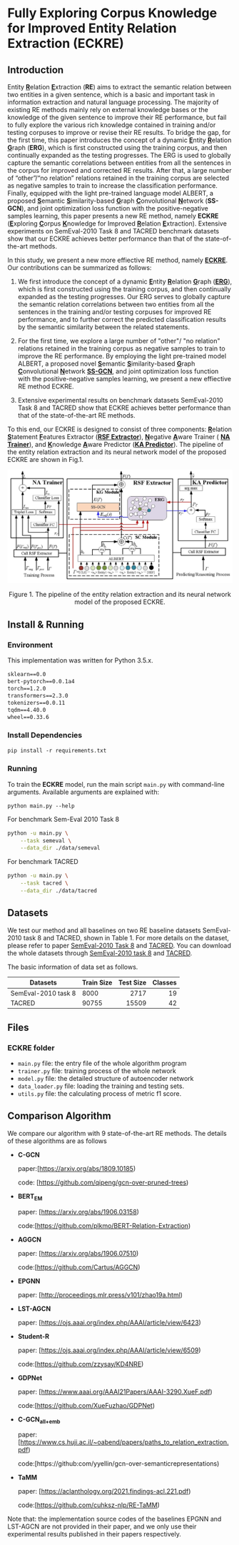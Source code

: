# Fully Exploring Corpus Knowledge for Improved Entity Relation Extraction (ECKRE)
## Introduction

Entity <u>**R**</u>elation <u>**E**</u>xtraction (**RE**) aims to extract the semantic relation between two entities in a given sentence, which is a basic and important task in information extraction and natural language processing. The majority of existing RE methods mainly rely on external knowledge bases or the knowledge of the given sentence to improve their RE performance, but fail to fully explore the various rich knowledge contained in training and/or testing corpuses to improve or revise their RE results. To bridge the gap, for the first time, this paper introduces the concept of a dynamic <u>**E**</u>ntity <u>**R**</u>elation <u>**G**</u>raph (**ERG**), which is first constructed using the training corpus, and then continually expanded as the testing progresses. The ERG is used to globally capture the semantic correlations between entities from all the sentences in the corpus for improved and corrected RE results. After that, a large number of “other”/“no relation” relations retained in the training corpus are selected as negative samples to train to increase the classification performance. Finally, equipped with the light pre-trained language model ALBERT, a proposed <u>**S**</u>emantic <u>**S**</u>imilarity-based <u>**G**</u>raph <u>**C**</u>onvolutional <u>**N**</u>etwork (**SS-GCN**), and joint optimization loss function with the positive-negative samples learning, this paper presents a new RE method, namely **ECKRE** (<u>**E**</u>xploring <u>**C**</u>orpus <u>**K**</u>nowledge for Improved <u>**R**</u>elation <u>**E**</u>xtraction). Extensive experiments on SemEval-2010 Task 8 and TACRED benchmark datasets show that our ECKRE achieves better performance than that of the state-of-the-art methods. 

In this study, we present a new more effiective RE method, namely <u>**ECKRE**</u>. Our contributions can be summarized as follows:


1. We first introduce the concept of a dynamic <u>**E**</u>ntity <u>**R**</u>elation <u>**G**</u>raph (<u>**ERG**</u>), which is first constructed using the training corpus, and then continually expanded as the testing progresses. Our ERG serves to globally capture the semantic relation correlations between two entities from all the sentences in the training and/or testing corpuses for improved RE performance, and to further correct the predicted classification results by the semantic similarity between the related statements.

2. For the first time, we explore a large number of "other"/ "no relation" relations retained in the training corpus as negative samples to train to improve the RE performance. By employing the light pre-trained model ALBERT, a proposed novel <u>**S**</u>emantic <u>**S**</u>imilarity-based <u>**G**</u>raph <u>**C**</u>onvolutional <u>**N**</u>etwork <u>**SS-GCN**</u>, and joint optimization loss function with the positive-negative samples learning, we present a new effiective RE method ECKRE.

3. Extensive experimental results on benchmark datasets SemEval-2010 Task 8 and TACRED show that ECKRE achieves better performance than that of the state-of-the-art RE methods.

To this end, our ECKRE is designed to consist of three components: <u>**R**</u>elation <u>**S**</u>tatement <u>**F**</u>eatures Extractor (<u>**RSF Extractor**</u>), <u>**N**</u>egative <u>**A**</u>ware Trainer ( <u>**NA Trainer**</u>), and <u>**K**</u>nowledge <u>**A**</u>ware Predictor (<u>**KA Predictor**</u>). The pipeline of the entity relation extraction and its neural network model of the proposed ECKRE are shown in Fig.1.


![](fig/model.jpg)
<center>Figure 1. The pipeline of the entity relation extraction and its neural network model of the proposed ECKRE.</center>

## Install & Running
###  Environment
This implementation was written for Python 3.5.x.
```
sklearn==0.0
bert-pytorch==0.0.1a4
torch==1.2.0
transformers==2.3.0
tokenizers==0.0.11
tqdm==4.40.0
wheel==0.33.6
```
### Install Dependencies
```
pip install -r requirements.txt
```
### Running
To train the **ECKRE** model, run the main script `main.py` with command-line arguments. Available arguments are explained with:
```
python main.py --help
```

For benchmark Sem-Eval 2010 Task 8
```bash
python -u main.py \
    --task semeval \
    --data_dir ./data/semeval
```
For benchmark TACRED
```bash
python -u main.py \
    --task tacred \
    --data_dir ./data/tacred
```

## Datasets

We test our method and all baselines on two RE baseline datasets SemEval-2010 task 8 and TACRED, shown in Table 1. For more details on the dataset, please refer to paper [SemEval-2010 Task 8](https://arxiv.org/abs/1911.10422) and [TACRED](https://aclanthology.org/D17-1004.pdf). You can download the whole datasets through [SemEval-2010 task 8](https://www.kaggle.com/drtoshi/semeval2010-task-8-dataset) and [TACRED](https://nlp.stanford.edu/projects/tacred/).

The basic information of data set as follows.

|     Datasets     | Train Size | Test Size | Classes |
| - | :- | -: | -: |
|SemEval-2010 task 8| 8000 | 2717 | 19 |
|TACRED| 90755 | 15509 | 42 |

## Files

### ECKRE folder

- `main.py` file: the entry file of the whole algorithm program
- `trainer.py` file: training process of the whole network
- `model.py` file: the detailed structure of autoencoder network
- `data_loader.py` file: loading the training and testing sets. 
- `utils.py` file: the calculating process of metric f1 score.

## Comparison Algorithm

We compare our algorithm with 9 state-of-the-art RE methods. The details of these algorithms are as follows

- **C-GCN**

  paper:[https://arxiv.org/abs/1809.10185)

  code: [https://github.com/qipeng/gcn-over-pruned-trees)
  
- **BERT<sub>EM</sub>**

  paper: [https://arxiv.org/abs/1906.03158)

  code:[https://github.com/plkmo/BERT-Relation-Extraction)
  
- **AGGCN**

  paper: [https://arxiv.org/abs/1906.07510)

  code:[https://github.com/Cartus/AGGCN)
  
- **EPGNN**

  paper: [http://proceedings.mlr.press/v101/zhao19a.html)

  
- **LST-AGCN**

  paper: [https://ojs.aaai.org/index.php/AAAI/article/view/6423)

  
- **Student-R**

  paper: [https://ojs.aaai.org/index.php/AAAI/article/view/6509)

  code:[https://github.com/zzysay/KD4NRE)
    
- **GDPNet**

  paper: [https://www.aaai.org/AAAI21Papers/AAAI-3290.XueF.pdf)

  code:[https://github.com/XueFuzhao/GDPNet)
    
- **C-GCN<sub>all+emb</sub>**

  paper: [https://www.cs.huji.ac.il/~oabend/papers/paths_to_relation_extraction.pdf)

  code:[https://github:com/yyellin/gcn-over-semanticrepresentations)
    
- **TaMM**

  paper: [https://aclanthology.org/2021.findings-acl.221.pdf)

  code:[https://github.com/cuhksz-nlp/RE-TaMM)

Note that: the implementation source codes of the baselines EPGNN and LST-AGCN are not provided in their paper, and we only use their experimental results published in their papers respectively.
    
